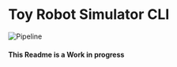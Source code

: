 # Toy Robot Simulator CLI

![Pipeline](https://github.com/igorjosesantos/toy-robot-simulator-cli/actions/workflows/.github/workflows/ci.yml/badge.svg)

#### This Readme is a Work in progress
